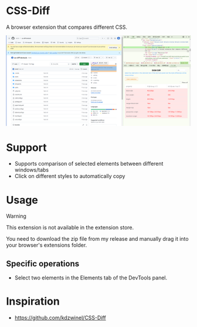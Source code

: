 # CSS-Diff

A browser extension that compares different CSS.

![Screenshot](https://github.com/Jevin0/css-diff-devtools/blob/main/img/screenshot.png?raw=true)

# Support

- Supports comparison of selected elements between different windows/tabs
- Click on different styles to automatically copy

# Usage

> [!WARNING]
> This extension is not available in the extension store.

You need to download the zip file from my release and manually drag it into your browser's extensions folder.

## Specific operations

- Select two elements in the Elements tab of the DevTools panel.

# Inspiration

+ https://github.com/kdzwinel/CSS-Diff
